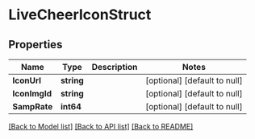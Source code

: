 # LiveCheerIconStruct

## Properties
Name | Type | Description | Notes
------------ | ------------- | ------------- | -------------
**IconUrl** | **string** |  | [optional] [default to null]
**IconImgId** | **string** |  | [optional] [default to null]
**SampRate** | **int64** |  | [optional] [default to null]

[[Back to Model list]](../README.md#documentation-for-models) [[Back to API list]](../README.md#documentation-for-api-endpoints) [[Back to README]](../README.md)


